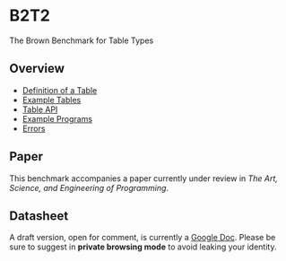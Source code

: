 # B2T2

The Brown Benchmark for Table Types

## Overview

- [Definition of a Table](WhatIsATable.md)
- [Example Tables](ExampleTables.md)
- [Table API](TableAPI.md)
- [Example Programs](ExamplePrograms.md)
- [Errors](ErrorIllustrations.md)

## Paper

This benchmark accompanies a paper currently under review in *The Art, Science, and Engineering of Programming*.

## Datasheet

A draft version, open for comment, is currently a
[Google Doc](https://docs.google.com/document/d/1th11PED6j8j2lZeU61f8pgsQpVMVhw9sG8X8vk00RVU/edit).
Please be sure to suggest in **private browsing mode**
to avoid leaking your identity.

